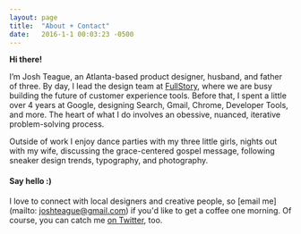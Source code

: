 ```yaml
---
layout: page
title:  "About + Contact"
date:   2016-1-1 00:03:23 -0500
---
```

**Hi there!**

I’m Josh Teague, an Atlanta-based product designer, husband, and father of three. By day, I lead the design team at [FullStory](//www.fullstory.com), where we are busy building the future of customer experience tools. Before that, I spent a little over 4 years at <span class='g'>G</span><span class='o1'>o</span><span class='o2'>o</span><span class='g'>g</span><span class='l'>l</span><span class='o1'>e</span>, designing Search, Gmail, Chrome, Developer Tools, and more. The heart of what I do involves an obessive, nuanced, iterative problem-solving process.

Outside of work I enjoy dance parties with my three little girls, nights out with my wife, discussing the grace-centered gospel message, following sneaker design trends, typography, and photography.

#### Say hello :)

I love to connect with local designers and creative people, so [email me](mailto: joshteague@gmail.com) if you'd like to get a coffee one morning. Of course, you can catch me [on Twitter](//www.twitter.com/joshteague), too.